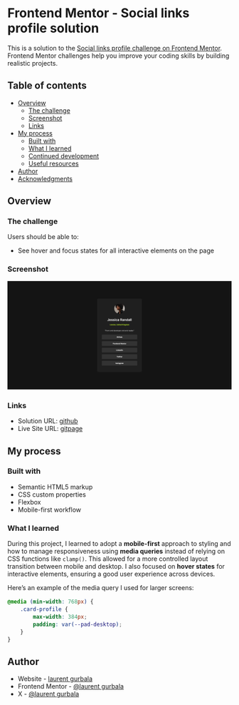 # Frontend Mentor - Social links profile solution

This is a solution to the [Social links profile challenge on Frontend Mentor](https://www.frontendmentor.io/challenges/social-links-profile-UG32l9m6dQ). Frontend Mentor challenges help you improve your coding skills by building realistic projects. 

## Table of contents

- [Overview](#overview)
  - [The challenge](#the-challenge)
  - [Screenshot](#screenshot)
  - [Links](#links)
- [My process](#my-process)
  - [Built with](#built-with)
  - [What I learned](#what-i-learned)
  - [Continued development](#continued-development)
  - [Useful resources](#useful-resources)
- [Author](#author)
- [Acknowledgments](#acknowledgments)

## Overview

### The challenge

Users should be able to:

- See hover and focus states for all interactive elements on the page

### Screenshot

![screenshot](./screenshot.png)

### Links

- Solution URL: [github](https://github.com/laurentGurbala/Social-links-profile)
- Live Site URL: [gitpage](https://laurentgurbala.github.io/Social-links-profile/)

## My process

### Built with

- Semantic HTML5 markup
- CSS custom properties
- Flexbox
- Mobile-first workflow

### What I learned

During this project, I learned to adopt a **mobile-first** approach to styling and how to manage responsiveness using **media queries** instead of relying on CSS functions like `clamp()`. This allowed for a more controlled layout transition between mobile and desktop. I also focused on **hover states** for interactive elements, ensuring a good user experience across devices.

Here’s an example of the media query I used for larger screens:

```css
@media (min-width: 768px) {
    .card-profile { 
        max-width: 384px;
        padding: var(--pad-desktop);
    }
}
```

## Author

- Website - [laurent gurbala](https://github.com/laurentGurbala)
- Frontend Mentor - [@laurent gurbala](https://www.frontendmentor.io/profile/laurentGurbala)
- X - [@laurent gurbala](https://x.com/GurbalaLaurent)
